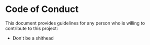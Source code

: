 # Code of Conduct

This document provides guidelines for any person who is willing to contribute to this project:

* Don't be a shithead
